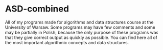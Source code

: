# ASD-combined
All of my programs made for algorithms and data structures course
at the University of Warsaw. Some programs may have few comments
and some may be partially in Polish, because the only purpose
of these programs was that they give correct output as quickly
as possible. You can find here all of the most important algorithmic
concepts and data structures.
